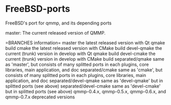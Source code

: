 FreeBSD-ports
=============

FreeBSD's port for qmmp, and its depending ports

master:     The current released version of QMMP.


=BRANCHES information=
master             the latest released version with Qt qmake build
cmake              the latest released version with CMake build
devel-qmake        the current (trunk) version in develop with Qt qmake build
devel-cmake        the current (trunk) version in develop with CMake build
separated/qmake    same as 'master', but consists of many splitted ports
                   in each plugins, core libraries, main application, and doc
separated/cmake    same as 'cmake', but consists of many splitted ports
                   in each plugins, core libraries, main application, and doc
separated/devel-qmake   same as 'devel-qmake' but in splitted ports (see above)
separated/devel-cmake   same as 'devel-cmake' but in splitted ports (see above)
qmmp-0.4.x, qmmp-0.5.x, qmmp-0.6.x, and qmmp-0.7.x   deprecated versions
